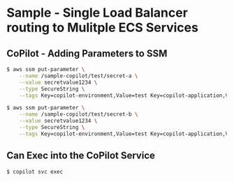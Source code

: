 # Sample - Single Load Balancer routing to Mulitple ECS Services


## CoPilot - Adding Parameters to SSM

```bash
$ aws ssm put-parameter \
    --name /sample-copilot/test/secret-a \
    --value secretvalue1234 \
    --type SecureString \
    --tags Key=copilot-environment,Value=test Key=copilot-application,Value=sample-copilot

$ aws ssm put-parameter \
    --name /sample-copilot/test/secret-b \
    --value secretvalue1234 \
    --type SecureString \
    --tags Key=copilot-environment,Value=test Key=copilot-application,Value=sample-copilot
```


## Can Exec into the CoPilot Service

```bash
$ copilot svc exec
```
